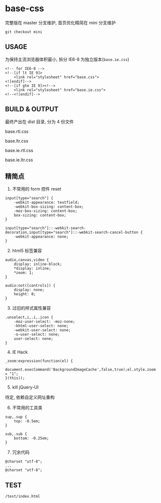 # base-css

完整版在 master 分支维护, 首页优化精简在 mini 分支维护

`git checkout mini`

## USAGE

为保持主流浏览器体积最小, 拆分 IE6-8 为独立版本(`base.ie.css`)

```
<!-- for IE6-8 -->
<!--[if lt IE 9]>
    <link rel="stylesheet" href="base.css">
<![endif]-->
<!--[if gte IE 9]><!-->
    <link rel="stylesheet" href="base.ie.css">
<!--<![endif]-->
```

## BUILD & OUTPUT

最终产出在 dist 目录, 分为 4 份文件

base.rtl.css

base.ltr.css

base.ie.rtl.css

base.ie.ltr.css

## 精简点

1. 不常用的 form 控件 reset

```
input[type="search"] {
    -webkit-appearance: textfield;
    -webkit-box-sizing: content-box;
    -moz-box-sizing: content-box;
    box-sizing: content-box;
}

input[type="search"]::-webkit-search-decoration,input[type="search"]::-webkit-search-cancel-button {
    -webkit-appearance: none;
}
```

2. html5 标签兼容

```
audio,canvas,video {
    display: inline-block;
    *display: inline;
    *zoom: 1;
}

audio:not([controls]) {
    display: none;
    height: 0;
}
```

3. 过旧的样式属性兼容

```
.unselect,i,.i,.icon {
    -moz-user-select: -moz-none;
    -khtml-user-select: none;
    -webkit-user-select: none;
    -o-user-select: none;
    user-select: none;
}
```

4. IE Hack

```
_zoom:expression(function(el) {
    document.execCommand('BackgroundImageCache',false,true);el.style.zoom = "1";
}(this));
```

5. kill jQuery-UI

待定, 依赖自定义网址重构

6. 不常用的工具类

```
sup,.sup {
    top: -0.5em;
}

sub,.sub {
    bottom: -0.25em;
}
```

7. 冗余代码

```
@charset "utf-8";
...
@charset "utf-8";
```

## TEST

`/test/index.html`